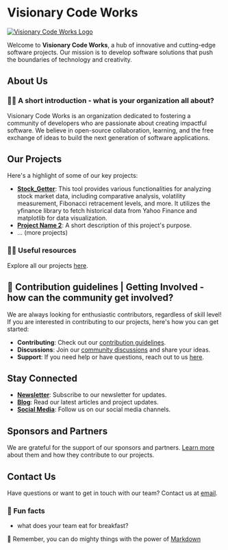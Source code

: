 # Visionary Code Works

<!--
Creating a README file for an organization like "Visionary Code Works" on a platform like GitHub or GitLab is different from a project-specific README. This organizational README typically provides an overview of the organization, its mission, projects, and how to get involved or contribute. Here's a template you can use as a starting point:
-->

[![Visionary Code Works Logo](link-to-logo-if-available)]()

Welcome to **Visionary Code Works**, a hub of innovative and cutting-edge software projects. Our mission is to develop software solutions that push the boundaries of technology and creativity.

## About Us

### 🙋‍♀️ A short introduction - what is your organization all about?

Visionary Code Works is an organization dedicated to fostering a community of developers who are passionate about creating impactful software. We believe in open-source collaboration, learning, and the free exchange of ideas to build the next generation of software applications.

## Our Projects

Here's a highlight of some of our key projects:

- **[Stock_Getter](https://github.com/Visionary-Code-Works/stock_getter)**: This tool provides various functionalities for analyzing stock market data, including comparative analysis, volatility measurement, Fibonacci retracement 
                                                                            levels, and more. It utilizes the yfinance library to fetch historical data from Yahoo Finance and matplotlib for data visualization.
- **[Project Name 2](link-to-repository)**: A short description of this project's purpose.
- ... (more projects)

### 👩‍💻 Useful resources <!-- where can the community find your docs? Is there anything else the community should know? -->

Explore all our projects [here](link-to-projects-page).

## 🌈 Contribution guidelines | Getting Involved - how can the community get involved?

We are always looking for enthusiastic contributors, regardless of skill level! If you are interested in contributing to our projects, here's how you can get started:

- **Contributing**: Check out our [contribution guidelines](link-to-contribution-guidelines).
- **Discussions**: Join our [community discussions](link-to-discussions-forum) and share your ideas.
- **Support**: If you need help or have questions, reach out to us [here](link-to-support-channel).

## Stay Connected

- **[Newsletter](link-to-newsletter)**: Subscribe to our newsletter for updates.
- **[Blog](link-to-blog)**: Read our latest articles and project updates.
- **[Social Media](link-to-social-media)**: Follow us on our social media channels.

## Sponsors and Partners

We are grateful for the support of our sponsors and partners. [Learn more](link-to-sponsors-page) about them and how they contribute to our projects.

## Contact Us

Have questions or want to get in touch with our team? Contact us at [email](mailto:contact-email).

### 🍿 Fun facts

- what does your team eat for breakfast?

🧙 Remember, you can do mighty things with the power of [Markdown](https://docs.github.com/github/writing-on-github/getting-started-with-writing-and-formatting-on-github/basic-writing-and-formatting-syntax)
